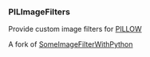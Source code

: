 ### PILImageFilters

Provide custom image filters for [PILLOW](https://github.com/python-pillow/Pillow)

A fork of [SomeImageFilterWithPython](https://github.com/Tinker-S/SomeImageFilterWithPython)
